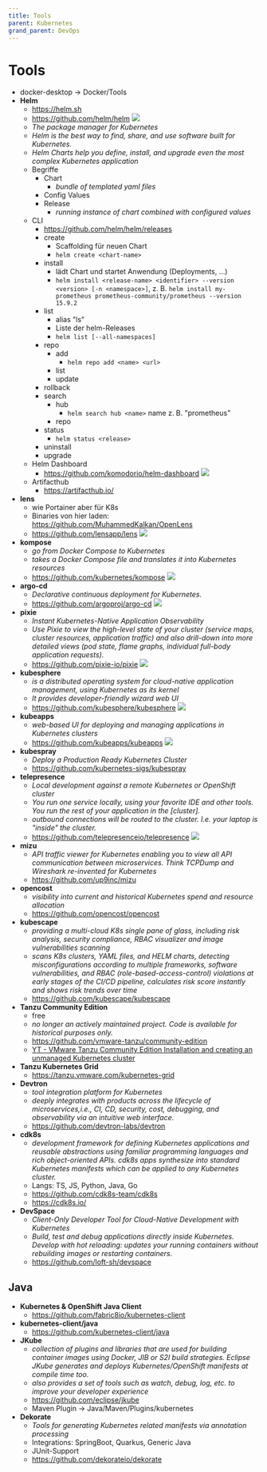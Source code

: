 ```yaml
---
title: Tools
parent: Kubernetes
grand_parent: DevOps
---
```


# Tools
- docker-desktop → Docker/Tools
- **Helm**
  - <https://helm.sh>
  - <https://github.com/helm/helm> <img loading="lazy" src="https://img.shields.io/github/stars/helm/helm?style=flat-square">
  - *The package manager for Kubernetes*
  - *Helm is the best way to find, share, and use software built for Kubernetes.*
  - *Helm Charts help you define, install, and upgrade even the most complex Kubernetes application*
  - Begriffe
    - Chart
      - *bundle of templated yaml files* 
    - Config Values
    - Release
      - *running instance of chart combined with configured values*
  - CLI
    - <https://github.com/helm/helm/releases>
    - create
      - Scaffolding für neuen Chart 
      - `helm create <chart-name>`
    - install
      - lädt Chart und startet Anwendung (Deployments, ...) 
      - `helm install <release-name> <identifier> --version <version> [-n <namespace>]`, z. B. `helm install my-prometheus prometheus-community/prometheus --version 15.9.2` 
    - list
      - alias "ls" 
      - Liste der helm-Releases 
      - `helm list [--all-namespaces]`
    - repo
      - add 
        - `helm repo add <name> <url>`
      - list
      - update
    - rollback
    - search
      - hub 
        - `helm search hub <name>` name z. B. "prometheus"
      - repo
    - status
      - `helm status <release>` 
    - uninstall
    - upgrade
  - Helm Dashboard
    - <https://github.com/komodorio/helm-dashboard> <img loading="lazy" src="https://img.shields.io/github/stars/komodorio/helm-dashboard?style=flat-square">
  - Artifacthub
    - <https://artifacthub.io/> 
- **lens**
  - wie Portainer aber für K8s
  - Binaries von hier laden: <https://github.com/MuhammedKalkan/OpenLens>
  - <https://github.com/lensapp/lens> <img loading="lazy" src="https://img.shields.io/github/stars/lensapp/lens?style=flat-square">
- **kompose**
  - *go from Docker Compose to Kubernetes*
  - *takes a Docker Compose file and translates it into Kubernetes resources*
  - <https://github.com/kubernetes/kompose> <img loading="lazy" src="https://img.shields.io/github/stars/kubernetes/kompose?style=flat-square">
- **argo-cd**
  - *Declarative continuous deployment for Kubernetes.*
  - <https://github.com/argoproj/argo-cd> <img loading="lazy" src="https://img.shields.io/github/stars/argoproj/argo-cd?style=flat-square">
- **pixie**
  - *Instant Kubernetes-Native Application Observability*
  - *Use Pixie to view the high-level state of your cluster (service maps, cluster resources, application traffic) and also drill-down into more detailed views (pod state, flame graphs, individual full-body application requests).*
  - <https://github.com/pixie-io/pixie> <img loading="lazy" src="https://img.shields.io/github/stars/pixie-io/pixie?style=flat-square">
- **kubesphere**
  - *is a distributed operating system for cloud-native application management, using Kubernetes as its kernel*
  - *It provides developer-friendly wizard web UI*
  - <https://github.com/kubesphere/kubesphere> <img loading="lazy" src="https://img.shields.io/github/stars/kubesphere/kubesphere?style=flat-square">
- **kubeapps**
  - *web-based UI for deploying and managing applications in Kubernetes clusters*
  - <https://github.com/kubeapps/kubeapps> <img loading="lazy" src="https://img.shields.io/github/stars/kubeapps/kubeapps?style=flat-square">
- **kubespray**
  - *Deploy a Production Ready Kubernetes Cluster*
  - <https://github.com/kubernetes-sigs/kubespray>
- **telepresence**
  - *Local development against a remote Kubernetes or OpenShift cluster*
  - *You run one service locally, using your favorite IDE and other tools. You run the rest of your application in the [cluster].*
  - *outbound connections will be routed to the cluster. I.e. your laptop is "inside" the cluster.*
  - <https://github.com/telepresenceio/telepresence> <img loading="lazy" src="https://img.shields.io/github/stars/telepresenceio/telepresence?style=flat-square">
- **mizu**
  - *API traffic viewer for Kubernetes enabling you to view all API communication between microservices. Think TCPDump and Wireshark re-invented for Kubernetes*
  - <https://github.com/up9inc/mizu>
- **opencost**
  - *visibility into current and historical Kubernetes spend and resource allocation* 
  - <https://github.com/opencost/opencost>
- **kubescape**
  - *providing a multi-cloud K8s single pane of glass, including risk analysis, security compliance, RBAC visualizer and image vulnerabilities scanning*
  - *scans K8s clusters, YAML files, and HELM charts, detecting misconfigurations according to multiple frameworks, software vulnerabilities, and RBAC (role-based-access-control) violations at early stages of the CI/CD pipeline, calculates risk score instantly and shows risk trends over time* 
  - <https://github.com/kubescape/kubescape>
- **Tanzu Community Edition**
  - free 
  - *no longer an actively maintained project. Code is available for historical purposes only.* 
  - <https://github.com/vmware-tanzu/community-edition>
  - [YT - VMware Tanzu Community Edition Installation and creating an unmanaged Kubernetes cluster](https://www.youtube.com/watch?v=dEMuiagEAg4)
- **Tanzu Kubernetes Grid**
  - <https://tanzu.vmware.com/kubernetes-grid>
- **Devtron**
  - *tool integration platform for Kubernetes*
  - *deeply integrates with products across the lifecycle of microservices,i.e., CI, CD, security, cost, debugging, and observability via an intuitive web interface.* 
  - <https://github.com/devtron-labs/devtron>
- **cdk8s**
  - *development framework for defining Kubernetes applications and reusable abstractions using familiar programming languages and rich object-oriented APIs. cdk8s apps synthesize into standard Kubernetes manifests which can be applied to any Kubernetes cluster.*
  - Langs: TS, JS, Python, Java, Go
  - <https://github.com/cdk8s-team/cdk8s> 
  - <https://cdk8s.io/>
- **DevSpace**
  - *Client-Only Developer Tool for Cloud-Native Development with Kubernetes*
  - *Build, test and debug applications directly inside Kubernetes. Develop with hot reloading: updates your running containers without rebuilding images or restarting containers.* 
  - <https://github.com/loft-sh/devspace> 


## Java
- **Kubernetes & OpenShift Java Client**
  - <https://github.com/fabric8io/kubernetes-client>
- **kubernetes-client/java**
  - <https://github.com/kubernetes-client/java>
- **JKube**
  - *collection of plugins and libraries that are used for building container images using Docker, JIB or S2I build strategies. Eclipse JKube generates and deploys Kubernetes/OpenShift manifests at compile time too.*
  - *also provides a set of tools such as watch, debug, log, etc. to improve your developer experience*
  - <https://github.com/eclipse/jkube>
  - Maven Plugin -> Java/Maven/Plugins/kubernetes
- **Dekorate**
  - *Tools for generating Kubernetes related manifests via annotation processing*
  - Integrations: SpringBoot, Quarkus, Generic Java
  - JUnit-Support
  - <https://github.com/dekorateio/dekorate>
